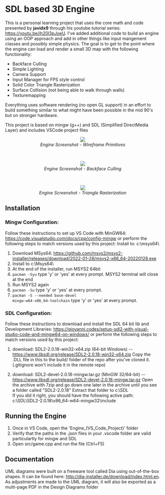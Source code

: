 # SDL based 3D Engine

This is a personal learning project that uses the core math and code presented by <b>javidx9</b> through his youtube tutorial series: https://youtu.be/ih20l3pJoeU.  I've added additional code to build an engine using an OOP approach and add in other things like input mangement classes and possibly simple physics.  The goal is to get to the point where the engine can load and render a small 3D map with the following functionality:
- Backface Culling
- Simple Lighting
- Camera Support
- Input Manager for FPS style control
- Solid Color Triangle Rasterization
- Surface Collision (not being able to walk through walls)
- Texturemapping

Everything uses software rendering (no open GL support) in an effort to build something similar to what might have been possible in the mid 90's but on stronger hardware.

This project is based on mingw (g++) and SDL (Simplified DirectMedia Layer) and includes VSCode project files

<p align="center"><img src="https://github.com/GumpherDM3/3D_Engine_SDL/blob/main/Screenshots/2022-03-23.png">
  <br><i>Engine Screenshot - Wireframe Primitives</i>
</p>

<br>

<p align="center"><img src="https://github.com/GumpherDM3/3D_Engine_SDL/blob/main/Screenshots/2022-04-03_back_face_culling.png">
  <br><i>Engine Screenshot - Backface Culling</i>
</p>

<br> 

<p align="center"><img src="https://github.com/GumpherDM3/3D_Engine_SDL/blob/main/Screenshots/2022-04-03_Rasterized_dimmed.png">
  <br><i>Engine Screenshot - Triangle Rasterization</i>
</p>



## Installation
### Mingw Configuration:
Follow these instructions to set up VS Code with MinGW64: https://code.visualstudio.com/docs/cpp/config-mingw  or perform the following steps to match versions used by this project:
Install to: c:\msys64\ 
1. Download MSys64: https://github.com/msys2/msys2-installer/releases/download/2022-01-28/msys2-x86_64-20220128.exe
2. Install to c:\Msys64\
3. At the end of the installer, run MSYS2 64bit
4. <code>pacman -Syu</code> type 'y' or 'yes' at every prompt.  MSYS2 terminal will close at the end
5. Run MSYS2 again
6. <code>pacman -Su</code> type 'y' or 'yes' at every prompt.
7. <code>pacman -S --needed base-devel mingw-w64-x86_64-toolchain</code> type 'y' or 'yes' at every prompt.

### SDL Configuration:
Follow these instructions to download and install the SDL 64 bit lib and Development Libraries: https://giovanni.codes/setup-sdl2-with-visual-studio-code-and-mingw64-on-windows/  or perform the following steps to match versions used by this project:

1. download: SDL2-2.0.18-win32-x64.zip (64-bit Windows) -- https://www.libsdl.org/release/SDL2-2.0.18-win32-x64.zip
Copy the .DLL file in this to the build/ folder of the repo after you've cloned it.  (.gitignore won't include it in the remote repo)

2. download: SDL2-devel-2.0.18-mingw.tar.gz (MinGW 32/64-bit) -- https://www.libsdl.org/release/SDL2-devel-2.0.18-mingw.tar.gz
Open the archive with 7zip and go down one later in the archive until you see a folder called "SDL2-2.0.18"
Extract that folder to c:\SDL\
If you did it right, you should have the following active path: c:\SDL\SDL2-2.0.18\x86_64-w64-mingw32\include


## Running the Engine
1. Once in VS Code, open the 'Engine_(VS_Code_Project)' folder
2. Verify that the paths in the .json files in your .vscode folder are valid particulartly for mingw and SDL
3. Open src/game.cpp and run the file (Ctrl+F5)

## Documentation
UML diagrams were built on a freeware tool called Dia using out-of-the-box shapes.  It can be found here: http://dia-installer.de/download/index.html.en.  As adjustments are made to the UML diagram, it will also be exported as a multi-page PDF in the Design Diagrams folder
